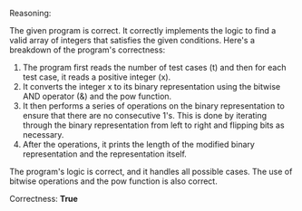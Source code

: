 Reasoning:

The given program is correct. It correctly implements the logic to find a valid array of integers that satisfies the given conditions. Here's a breakdown of the program's correctness:

1. The program first reads the number of test cases (t) and then for each test case, it reads a positive integer (x).
2. It converts the integer x to its binary representation using the bitwise AND operator (&) and the pow function.
3. It then performs a series of operations on the binary representation to ensure that there are no consecutive 1's. This is done by iterating through the binary representation from left to right and flipping bits as necessary.
4. After the operations, it prints the length of the modified binary representation and the representation itself.

The program's logic is correct, and it handles all possible cases. The use of bitwise operations and the pow function is also correct.

Correctness: **True**